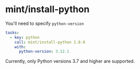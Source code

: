 # mint/install-python

You'll need to specify `python-version`

```yaml
tasks:
  - key: python
    call: mint/install-python 1.0.0
    with:
      python-version: 3.12.1
```

Currently, only Python versions 3.7 and higher are supported.
